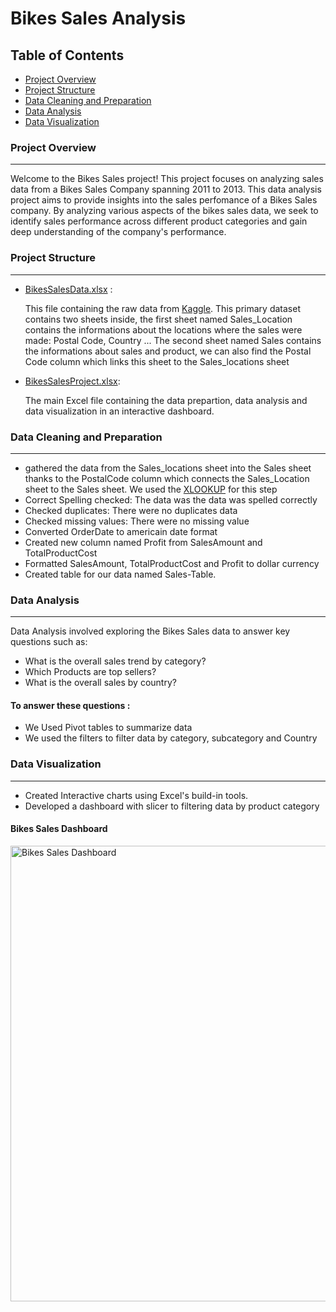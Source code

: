 # Bikes Sales Analysis

## Table of Contents
- [Project Overview](#project-overview)
- [Project Structure](#project-structure)
- [Data Cleaning and Preparation](#data-cleaning-and-preparation)
- [Data Analysis](#data-analysis)
- [Data Visualization](#data-visualization)
### Project Overview
---
Welcome to the Bikes Sales project! This project focuses on analyzing sales data from a Bikes Sales Company spanning 2011 to 2013. This data analysis project aims to provide insights into the sales perfomance of a Bikes Sales company. By analyzing various aspects of the bikes sales data, we seek to identify sales performance across different product categories and gain deep understanding of the company's performance.
### Project Structure
---
- [BikesSalesData.xlsx](BikesSalesData.xlsx) :
  
  This file  containing the raw data from [Kaggle](https://www.kaggle.com/). This primary dataset contains two sheets inside, the first sheet named Sales_Location contains the informations about the locations where the sales were made: Postal Code, Country ... The second sheet named Sales contains the informations about sales and product, we can also find the Postal Code column which links this sheet to the Sales_locations sheet
- [BikesSalesProject.xlsx](BikesSalesProject.xlsx):

  The main Excel file containing the data prepartion, data analysis and data visualization in an interactive dashboard.
### Data Cleaning and Preparation
---
- gathered the data from the Sales_locations sheet into the Sales sheet thanks to the PostalCode column which connects the Sales_Location sheet to the Sales sheet. We used the [XLOOKUP](https://support.microsoft.com/en-us/office/xlookup-function-b7fd680e-6d10-43e6-84f9-88eae8bf5929) for this step
- Correct Spelling checked: The data was the data was spelled correctly
- Checked duplicates: There were no duplicates data
- Checked missing values: There were no missing value
- Converted OrderDate to americain date format
- Created new column named Profit from SalesAmount and TotalProductCost 
- Formatted SalesAmount, TotalProductCost and Profit to dollar currency
- Created table for our data named Sales-Table.
### Data Analysis
---
Data Analysis involved exploring the Bikes Sales data to answer key questions such as:
- What is the overall sales trend by category?
- Which Products are top sellers?
- What is the overall sales by country?
#### To answer these questions :
- We Used Pivot tables to summarize data
- We used the filters to filter data by category, subcategory and Country
### Data Visualization
---
- Created Interactive charts using Excel's build-in tools.
- Developed a dashboard with slicer to filtering data by product category
  
#### Bikes Sales Dashboard
<img width="729" alt="Bikes Sales Dashboard" src="https://github.com/user-attachments/assets/49f9e302-aca0-4d5a-9b02-5e471e69773a" />


  
